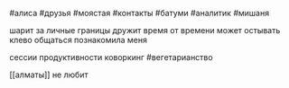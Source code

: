 #алиса #друзья #моястая #контакты #батуми #аналитик #мишаня

шарит за личные границы
дружит время от времени
может остывать
клево общаться
познакомила меня 

сессии продуктивности
коворкинг
#вегетарианство 
 
[[алматы]] не любит